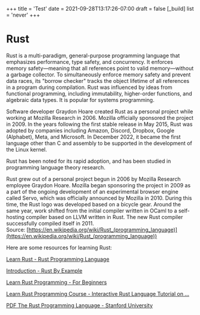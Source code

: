 +++
title = 'Test'
date = 2021-09-28T13:17:26-07:00
draft = false
[_build]
  list = 'never'
+++

Rust
====




Rust is a multi-paradigm, general-purpose programming language that emphasizes performance, type safety, and concurrency. It enforces memory safety—meaning that all references point to valid memory—without a garbage collector. To simultaneously enforce memory safety and prevent data races, its "borrow checker" tracks the object lifetime of all references in a program during compilation. Rust was influenced by ideas from functional programming, including immutability, higher-order functions, and algebraic data types. It is popular for systems programming.

Software developer Graydon Hoare created Rust as a personal project while working at Mozilla Research in 2006. Mozilla officially sponsored the project in 2009. In the years following the first stable release in May 2015, Rust was adopted by companies including Amazon, Discord, Dropbox, Google (Alphabet), Meta, and Microsoft. In December 2022, it became the first language other than C and assembly to be supported in the development of the Linux kernel.

Rust has been noted for its rapid adoption, and has been studied in programming language theory research.

Rust grew out of a personal project begun in 2006 by Mozilla Research employee Graydon Hoare. Mozilla began sponsoring the project in 2009 as a part of the ongoing development of an experimental browser engine called Servo, which was officially announced by Mozilla in 2010. During this time, the Rust logo was developed based on a bicycle gear. Around the same year, work shifted from the initial compiler written in OCaml to a self-hosting compiler based on LLVM written in Rust. The new Rust compiler successfully compiled itself in 2011.  
Source: [https://en.wikipedia.org/wiki/Rust_(programming_language)](https://en.wikipedia.org/wiki/Rust_(programming_language))

Here are some resources for learning Rust:

[Learn Rust - Rust Programming Language](https://www.rust-lang.org/learn)

[Introduction - Rust By Example](https://doc.rust-lang.org/stable/rust-by-example/)

[Learn Rust Programming - For Beginners](https://www.programiz.com/rust)

[Learn Rust Programming Course - Interactive Rust Language Tutorial on ...](https://www.freecodecamp.org/news/rust-in-replit/)

[PDF The Rust Programming Language - Stanford University](https://www.scs.stanford.edu/~zyedidia/docs/rust/rust_book.pdf)
